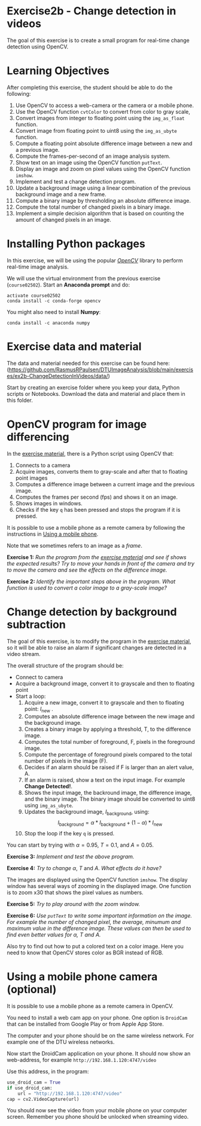 # Exercise2b - Change detection in videos

The goal of this exercise is to create a small program for real-time change detection using OpenCV.

# Learning Objectives

After completing this exercise, the student should be able to do the following:

1.  Use OpenCV to access a web-camera or the camera or a mobile phone.
2.  Use the OpenCV function `cvtColor` to convert from color to gray scale,
3.  Convert images from integer to floating point using the `img_as_float` function.
4.  Convert image from floating point to uint8 using the `img_as_ubyte` function.
5.  Compute a floating point absolute difference image between a new and a previous image.
6.  Compute the frames-per-second of an image analysis system.
7.  Show text on an image using the OpenCV function `putText`.
8.  Display an image and zoom on pixel values using the OpenCV function `imshow`.
9.  Implement and test a change detection program.
10.  Update a background image using a linear combination of the previous background image and a new frame.
11.  Compute a binary image by thresholding an absolute difference image.
12.  Compute the total number of changed pixels in a binary image.
13.  Implement a simple decision algorithm that is based on counting the amount of changed pixels in an image.


# Installing Python packages

In this exercise, we will be using the popular [*OpenCV*](https://opencv.org/) library to perform real-time image analysis.

We will use the virtual environment from the previous exercise (`course02502`). Start an **Anaconda prompt** and do:

```
activate course02502
conda install -c conda-forge opencv
```

You might also need to install **Numpy**:

```
conda install -c anaconda numpy
```

# Exercise data and material

The data and material needed for this exercise can be found here:
(https://github.com/RasmusRPaulsen/DTUImageAnalysis/blob/main/exercises/ex2b-ChangeDetectionInVideos/data/)


Start by creating an exercise folder where you keep your data, Python scripts or Notebooks. Download the data and material and place them in this folder.

# OpenCV program for image differencing

In the [exercise material](https://github.com/RasmusRPaulsen/DTUImageAnalysis/blob/main/exercises/ex2b-ChangeDetectionInVideos/data/), there is a Python script using OpenCV that:

1. Connects to a camera
2. Acquire images, converts them to gray-scale and after that to floating point images
3. Computes a difference image between a current image and the previous image.
4. Computes the frames per second (fps) and shows it on an image.
5. Shows images in windows.
6. Checks if the key `q` has been pressed and stops the program if it is pressed.

It is possible to use a mobile phone as a remote camera by following the instructions in [Using a mobile phone](#using-a-mobile-phone-camera).

Note that we sometimes refers to an image as a *frame*.

**Exercise 1:** *Run the program from the [exercise material](https://github.com/RasmusRPaulsen/DTUImageAnalysis/blob/main/exercises/ex2b-ChangeDetectionInVideos/data/) and see if shows the expected results? Try to move your hands in front of the camera and try to move the camera and see the effects on the difference image.*

**Exercise 2:** *Identify the important steps above in the program. What function is used to convert a color image to a gray-scale image?*

# Change detection by background subtraction

The goal of this exercise, is to modify the program in the [exercise material](https://github.com/RasmusRPaulsen/DTUImageAnalysis/blob/main/exercises/ex2b-ChangeDetectionInVideos/data/), so it will be able to raise an alarm if significant changes are detected in a video stream.

The overall structure of the program should be:

- Connect to camera
- Acquire a background image, convert it to grayscale and then to floating point
- Start a loop:
	1. Acquire a new image, convert it to grayscale and then to floating point: $I_\text{new}$ .
    2. Computes an absolute difference image between the new image and the background image.
    3. Creates a binary image by applying a threshold, T, to the difference image.
    4. Computes the total number of foreground, F, pixels in the foreground image.
	5. Compute the percentage of foreground pixels compared to the total number of pixels in the image (F).
    5. Decides if an alarm should be raised if F is larger than an alert value, A.
    6. If an alarm is raised, show a text on the input image. For example **Change Detected!**.
    7. Shows the input image, the backround image, the difference image, and the binary image. The binary image should be converted to uint8 using `img_as_ubyte`.
    8. Updates the background image, $I_\text{background}$, using: $$I_\text{background} = \alpha * I_\text{background} + (1 - \alpha) * I_\text{new}$$
    9. Stop the loop if the key `q` is pressed.

You can start by trying with $\alpha = 0.95$, $T = 0.1$, and $A = 0.05$.

**Exercise 3:** *Implement and test the above program.*

**Exercise 4:** *Try to change* $\alpha$, $T$ and $A$. *What effects do it have?*

The images are displayed using the OpenCV function `imshow`. The display window has several ways of zooming in the displayed image. One function is to zoom x30 that shows the pixel values as numbers. 

**Exercise 5:** *Try to play around with the zoom window.*

**Exercise 6:** *Use `putText` to write some important information on the image. For example the number of changed pixel, the average, minumum and maximum value in the difference image. These values can then be used to find even better values for $\alpha$, $T$ and $A$.*

Also try to find out how to put a colored text on a color image. Here you need to know that OpenCV stores color as BGR instead of RGB.

# Using a mobile phone camera (optional)

It is possible to use a mobile phone as a remote camera in OpenCV.

You need to install a web cam app on your phone. One option is `DroidCam` that can be installed from Google Play or from Apple App Store.

The computer and your phone should be on the same wireless network. For example one of the DTU wireless networks.

Now start the DroidCam application on your phone. It should now show an web-address, for example `http://192.168.1.120:4747/video`

Use this address, in the program:

```python
use_droid_cam = True
if use_droid_cam:
    url = "http://192.168.1.120:4747/video"
cap = cv2.VideoCapture(url)
```

You should now see the video from your mobile phone on your computer screen. Remember you phone should be unlocked when streaming video.


